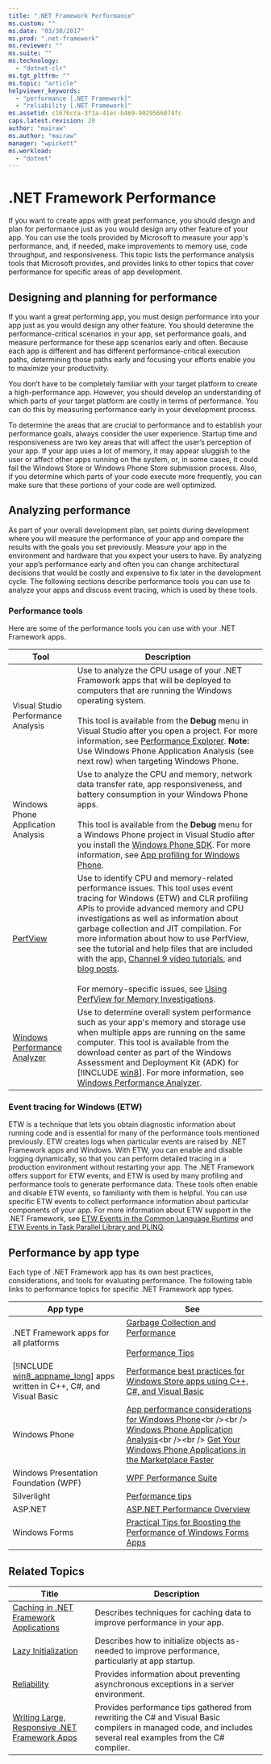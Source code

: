 ```yaml
---
title: ".NET Framework Performance"
ms.custom: ""
ms.date: "03/30/2017"
ms.prod: ".net-framework"
ms.reviewer: ""
ms.suite: ""
ms.technology: 
  - "dotnet-clr"
ms.tgt_pltfrm: ""
ms.topic: "article"
helpviewer_keywords: 
  - "performance [.NET Framework]"
  - "reliability [.NET Framework]"
ms.assetid: c1676cca-3f1a-41ec-b469-9029566074fc
caps.latest.revision: 20
author: "mairaw"
ms.author: "mairaw"
manager: "wpickett"
ms.workload: 
  - "dotnet"
---
```

# .NET Framework Performance
If you want to create apps with great performance, you should design and plan for performance just as you would design any other feature of your app. You can use the tools provided by Microsoft to measure your app's performance, and, if needed, make improvements to memory use, code throughput, and responsiveness. This topic lists the performance analysis tools that Microsoft provides, and provides links to other topics that cover performance for specific areas of app development.  

## Designing and planning for performance  
 If you want a great performing app, you must design performance into your app just as you would design any other feature. You should determine the performance-critical scenarios in your app, set performance goals, and measure performance for these app scenarios early and often. Because each app is different and has different performance-critical execution paths, determining those paths early and focusing your efforts enable you to maximize your productivity.  

 You don’t have to be completely familiar with your target platform to create a high-performance app. However, you should develop an understanding of which parts of your target platform are costly in terms of performance. You can do this by measuring performance early in your development process.  

 To determine the areas that are crucial to performance and to establish your performance goals, always consider the user experience. Startup time and responsiveness are two key areas that will affect the user’s perception of your app. If your app uses a lot of memory, it may appear sluggish to the user or affect other apps running on the system, or, in some cases, it could fail the Windows Store or Windows Phone Store submission process. Also, if you determine which parts of your code execute more frequently, you can make sure that these portions of your code are well optimized.  

## Analyzing performance  
 As part of your overall development plan, set points during development where you will measure the performance of your app and compare the results with the goals you set previously. Measure your app in the environment and hardware that you expect your users to have. By analyzing your app’s performance early and often you can change architectural decisions that would be costly and expensive to fix later in the development cycle. The following sections describe performance tools you can use to analyze your apps and discuss event tracing, which is used by these tools.  

### Performance tools  
 Here are some of the performance tools you can use with your .NET Framework apps.  


|                                          Tool                                           |                                                                                                                                                                                                                                                                                                                                                                      Description                                                                                                                                                                                                                                                                                                                                                                      |
|-----------------------------------------------------------------------------------------|-------------------------------------------------------------------------------------------------------------------------------------------------------------------------------------------------------------------------------------------------------------------------------------------------------------------------------------------------------------------------------------------------------------------------------------------------------------------------------------------------------------------------------------------------------------------------------------------------------------------------------------------------------------------------------------------------------------------------------------------------------|
|                           Visual Studio Performance Analysis                            |                                                                                                                                                    Use to analyze the CPU usage of your .NET Framework apps that will be deployed to computers that are running the Windows operating system.<br /><br /> This tool is available from the **Debug** menu in Visual Studio after you open a project. For more information, see [Performance Explorer](/visualstudio/profiling/performance-explorer). **Note:**  Use Windows Phone Application Analysis (see next row) when targeting Windows Phone.                                                                                                                                                    |
|                           Windows Phone Application Analysis                            |                                                                                                                                Use to analyze the CPU and memory, network data transfer rate, app responsiveness, and battery consumption in your Windows Phone apps.<br /><br /> This tool is available from the **Debug** menu for a Windows Phone project in Visual Studio after you install the [Windows Phone SDK](http://go.microsoft.com/fwlink/?LinkId=265773). For more information, see [App profiling for Windows Phone](http://msdn.microsoft.com/library/windowsphone/develop/jj215908\(v=vs.105\).aspx).                                                                                                                                |
|           [PerfView](http://www.microsoft.com/download/details.aspx?id=28567)           | Use to identify CPU and memory-related performance issues. This tool uses event tracing for Windows (ETW)  and CLR profiling APIs to provide advanced memory and CPU investigations as well as information about garbage collection and JIT compilation. For more information about how to use PerfView, see the tutorial and help files that are included with the app, [Channel 9 video tutorials](http://channel9.msdn.com/Series/PerfView-Tutorial), and [blog posts](http://blogs.msdn.com/b/vancem/archive/tags/perfview/).<br /><br /> For memory-specific issues, see [Using PerfView for Memory Investigations](http://channel9.msdn.com/Series/PerfView-Tutorial/PerfView-Tutorial-9-NET-Memory-Investigation-Basics-of-GC-Heap-Snapshots). |
| [Windows Performance Analyzer](http://www.microsoft.com/download/details.aspx?id=30652) |                                                                                                                                                         Use to determine overall system performance such as your app's memory and storage use when multiple apps are running on the same computer. This tool is available from the download center as part of the Windows Assessment and Deployment Kit (ADK) for [!INCLUDE [win8](../../../includes/win8-md.md)]. For more information, see [Windows Performance Analyzer](http://msdn.microsoft.com/library/windows/desktop/hh448170.aspx).                                                                                                                                                         |

### Event tracing for Windows (ETW)  
 ETW is a technique that lets you obtain diagnostic information about running code and is essential for many of the performance tools mentioned previously. ETW creates logs when particular events are raised by .NET Framework apps and Windows. With ETW, you can enable and disable logging dynamically, so that you can perform detailed tracing in a production environment without restarting your app. The .NET Framework offers support for ETW events, and ETW is used by many profiling and performance tools to generate performance data. These tools often enable and disable ETW events, so familiarity with them is helpful. You can use specific ETW events to collect performance information about particular components of your app. For more information about ETW support in the .NET Framework, see [ETW Events in the Common Language Runtime](../../../docs/framework/performance/etw-events-in-the-common-language-runtime.md) and [ETW Events in Task Parallel Library and PLINQ](../../../docs/framework/performance/etw-events-in-task-parallel-library-and-plinq.md).  

## Performance by app type  
 Each type of .NET Framework app has its own best practices, considerations, and tools for evaluating performance. The following table links to performance topics for specific .NET Framework app types.  


|                                                      App type                                                       |                                                                                                                                                                                                  See                                                                                                                                                                                                  |
|---------------------------------------------------------------------------------------------------------------------|-------------------------------------------------------------------------------------------------------------------------------------------------------------------------------------------------------------------------------------------------------------------------------------------------------------------------------------------------------------------------------------------------------|
|                                        .NET Framework apps for all platforms                                        |                                                                                                        [Garbage Collection and Performance](../../../docs/standard/garbage-collection/performance.md)<br /><br /> [Performance Tips](../../../docs/framework/performance/performance-tips.md)                                                                                                         |
| [!INCLUDE [win8_appname_long](../../../includes/win8-appname-long-md.md)] apps written in C++, C#, and Visual Basic |                                                                                                                           [Performance best practices for Windows Store apps using C++, C#, and Visual Basic](http://msdn.microsoft.com/library/windows/apps/hh750313.aspx)                                                                                                                           |
|                                                    Windows Phone                                                    | [App performance considerations for Windows Phone](http://msdn.microsoft.com/library/windowsphone/develop/ff967560\(v=vs.105\).aspx)<br /><br /> [Windows Phone Application Analysis](http://msdn.microsoft.com/library/windowsphone/develop/hh202934\(v=vs.105\).aspx)<br /><br /> [Get Your Windows Phone Applications in the Marketplace Faster](http://msdn.microsoft.com/magazine/hh781024.aspx) |
|                                        Windows Presentation Foundation (WPF)                                        |                                                                                                                                                    [WPF Performance Suite](http://msdn.microsoft.com/library/67cafaad-57ad-4ecb-9c08-57fac144393e)                                                                                                                                                    |
|                                                     Silverlight                                                     |                                                                                                                                                            [Performance tips](http://msdn.microsoft.com/library/cc189071\(v=vs.95\).aspx)                                                                                                                                                             |
|                                                       ASP.NET                                                       |                                                                                                                                                [ASP.NET Performance Overview](http://msdn.microsoft.com/library/f882bf1b-a009-4312-ac06-74370ffabc0b)                                                                                                                                                 |
|                                                    Windows Forms                                                    |                                                                                                                                         [Practical Tips for Boosting the Performance of Windows Forms Apps](http://msdn.microsoft.com/magazine/cc163630.aspx)                                                                                                                                         |

## Related Topics  


|                                                         Title                                                          |                                                                          Description                                                                          |
|------------------------------------------------------------------------------------------------------------------------|---------------------------------------------------------------------------------------------------------------------------------------------------------------|
| [Caching in .NET Framework Applications](../../../docs/framework/performance/caching-in-net-framework-applications.md) |                                           Describes techniques for caching data to improve performance in your app.                                           |
|                   [Lazy Initialization](../../../docs/framework/performance/lazy-initialization.md)                    |                              Describes how to initialize objects as-needed to improve performance, particularly at app startup.                               |
|                           [Reliability](../../../docs/framework/performance/reliability.md)                            |                                    Provides information about preventing asynchronous exceptions in a server environment.                                     |
| [Writing Large, Responsive .NET Framework Apps](../../../docs/framework/performance/writing-large-responsive-apps.md)  | Provides performance tips gathered from rewriting the C# and Visual Basic compilers in managed code, and includes several real examples from the C# compiler. |

